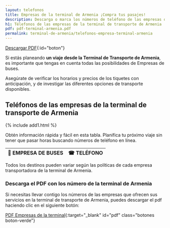 ```yaml
---
layout: telefonos
title: Empresas de la terminal de Armenia ¡Compra tus pasajes!
description: Descarga o marca los números de teléfono de las empresas de la Terminal de Transporte de Armenia. Obtén información rápida y fácil en nuestra página.
h1: Télefonos de las empresas de la terminal de transporte de Armenia
pdf: pdf-terminal-armenia.pdf
permalink: terminal-de-armenia/telefonos-empresa-terminal-armenia
---
```

[Descargar PDF](#pdf){:id="boton"}

Si estás planeando **un viaje desde la Terminal de Transporte de Armenia**, es importante que tengas en cuenta todas las posibilidades de Empresas de buses.

Asegúrate de verificar los horarios y precios de los tiquetes con anticipación, y de investigar las diferentes opciones de transporte disponibles.

## Teléfonos de las empresas de la terminal de transporte de Armenia

{% include add1.html %}

Obtén información rápida y fácil en esta tabla. Planifica tu próximo viaje sin tener que pasar horas buscando números de teléfono en línea.

| 🚌 EMPRESA DE BUSES | ☎ TELÉFONO |
| --- | :---: |


Todos los destinos pueden variar según las políticas de cada empresa transportadora de la terminal de Armenia.

### Descarga el PDF con los número de la terminal de Armenia

Si necesitas llevar contigo los números de las empresas que ofrecen sus servicios en la terminal de transporte de Armenia, puedes descargar el pdf haciendo clic en el siguiente botón:

[PDF Empresas de la terminal]({{'assets/pdf-terminal-armenia.pdf'|relative_url}}){:target="_blank" id="pdf" class="botones boton-verde"}
